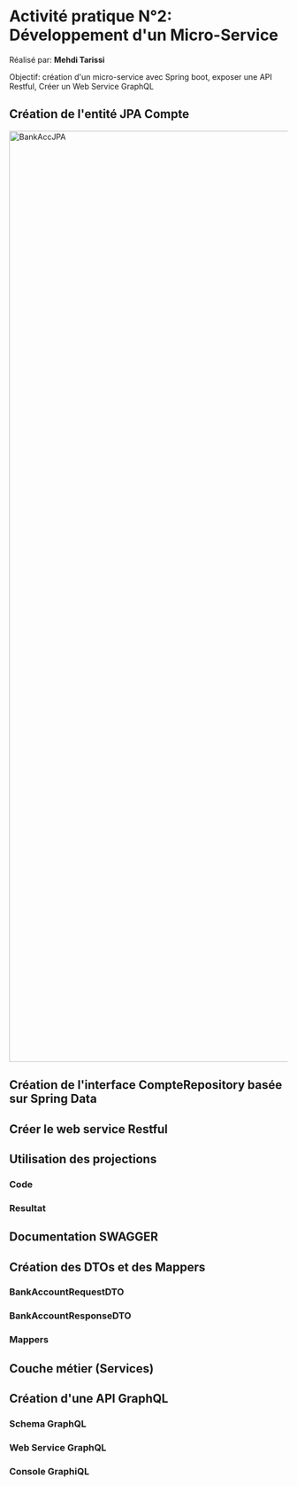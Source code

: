 # Activité pratique N°2: Développement d'un Micro-Service

Réalisé par: **Mehdi Tarissi**

Objectif: création d'un micro-service avec Spring boot, exposer une API Restful, Créer un Web Service GraphQL

## Création de l'entité JPA Compte

<img width="1680" alt="BankAccJPA" src="https://github.com/user-attachments/assets/4cccc9c6-17bb-4270-9c9c-52053a7fc9c5" />

## Création de l'interface CompteRepository basée sur Spring Data



## Créer le web service Restful



## Utilisation des projections

### Code 


### Resultat



## Documentation SWAGGER



## Création des DTOs et des Mappers

### BankAccountRequestDTO



### BankAccountResponseDTO



### Mappers



## Couche métier (Services)


## Création d'une API GraphQL

### Schema GraphQL


### Web Service GraphQL



### Console GraphiQL


